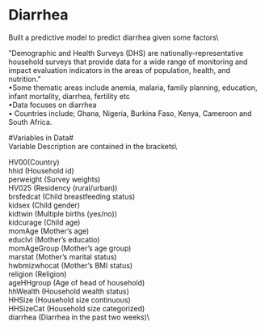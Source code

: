 # Diarrhea
Built a predictive model to predict diarrhea given some factors\

”Demographic and Health Surveys (DHS) are
nationally-representative household surveys that provide data
for a wide range of monitoring and impact evaluation
indicators in the areas of population, health, and nutrition.”\
•Some thematic areas include anemia, malaria, family
planning, education, infant mortality, diarrhea, fertility etc\
•Data focuses on diarrhea\
• Countries include; Ghana, Nigeria, Burkina Faso, Kenya,
Cameroon and South Africa\.

#Variables in Data#\
Variable Description are contained in the brackets\

HV00(Country)\
hhid (Household id)\
perweight (Survey weights)\
HV025 (Residency (rural/urban))\
brsfedcat (Child breastfeeding status)\
kidsex (Child gender)\
kidtwin (Multiple births (yes/no))\
kidcurage (Child age)\
momAge (Mother’s age)\
educlvl (Mother’s educatio)\
momAgeGroup (Mother’s age group)\
marstat (Mother’s marital status)\
hwbmizwhocat (Mother’s BMI status)\
religion (Religion)\
ageHHgroup (Age of head of household)\
hhWealth (Household wealth status)\
HHSize (Household size continuous)\
HHSizeCat (Household size categorized)\
diarrhea (Diarrhea in the past two weeks)\

